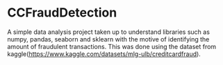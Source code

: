 # CCFraudDetection
A simple data analysis project taken up to understand libraries such as numpy, pandas, seaborn and sklearn with the motive of identifying the amount of fraudulent transactions. 
This was done using the dataset from kaggle(https://www.kaggle.com/datasets/mlg-ulb/creditcardfraud).
